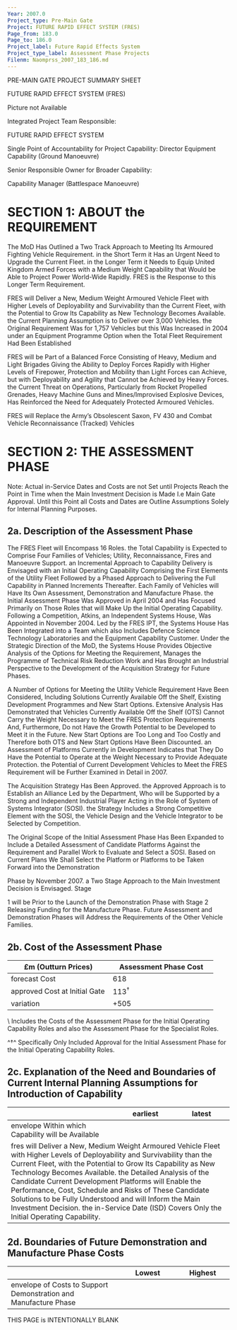 ```yaml
---
Year: 2007.0
Project_type: Pre-Main Gate
Project: FUTURE RAPID EFFECT SYSTEM (FRES)
Page_from: 183.0
Page_to: 186.0
Project_label: Future Rapid Effects System
Project_type_label: Assessment Phase Projects
Filenm: Naomprss_2007_183_186.md
---
```

PRE-MAIN GATE PROJECT SUMMARY SHEET

FUTURE RAPID EFFECT SYSTEM (FRES)

Picture not Available

Integrated Project Team Responsible:

FUTURE RAPID EFFECT SYSTEM

Single Point of Accountability for Project Capability: Director Equipment Capability (Ground Manoeuvre)

Senior Responsible Owner for Broader Capability:

Capability Manager (Battlespace Manoeuvre)

# SECTION 1: ABOUT the REQUIREMENT

The MoD Has Outlined a Two Track Approach to Meeting Its Armoured Fighting Vehicle Requirement. in the Short Term it Has an Urgent Need to Upgrade the Current Fleet. in the Longer Term it Needs to Equip United Kingdom Armed Forces with a Medium Weight Capability that Would be Able to Project Power World-Wide Rapidly. FRES is the Response to this Longer Term Requirement.

FRES will Deliver a New, Medium Weight Armoured Vehicle Fleet with Higher Levels of Deployability and Survivability than the Current Fleet, with the Potential to Grow Its Capability as New Technology Becomes Available. the Current Planning Assumption is to Deliver over 3,000 Vehicles. the Original Requirement Was for 1,757 Vehicles but this Was Increased in 2004 under an Equipment Programme Option when the Total Fleet Requirement Had Been Established

FRES will be Part of a Balanced Force Consisting of Heavy, Medium and Light Brigades Giving the Ability to Deploy Forces Rapidly with Higher Levels of Firepower, Protection and Mobility than Light Forces can Achieve, but with Deployability and Agility that Cannot be Achieved by Heavy Forces. the Current Threat on Operations, Particularly from Rocket Propelled Grenades, Heavy Machine Guns and Mines/Improvised Explosive Devices, Has Reinforced the Need for Adequately Protected Armoured Vehicles.

FRES will Replace the Army’s Obsolescent Saxon, FV 430 and Combat Vehicle Reconnaissance (Tracked) Vehicles

# SECTION 2: THE ASSESSMENT PHASE

Note: Actual in-Service Dates and Costs are not Set until Projects Reach the Point in Time when the Main Investment Decision is Made I.e Main Gate Approval. Until this Point all Costs and Dates are Outline Assumptions Solely for Internal Planning Purposes.

## 2a. Description of the Assessment Phase

The FRES Fleet will Encompass 16 Roles. the Total Capability is Expected to Comprise Four Families of Vehicles; Utility, Reconnaissance, Fires and Manoeuvre Support. an Incremental Approach to Capability Delivery is Envisaged with an Initial Operating Capability Comprising the First Elements of the Utility Fleet Followed by a Phased Approach to Delivering the Full Capability in Planned Increments Thereafter. Each Family of Vehicles will Have Its Own Assessment, Demonstration and Manufacture Phase. the Initial Assessment Phase Was Approved in April 2004 and Has Focused Primarily on Those Roles that will Make Up the Initial Operating Capability. Following a Competition, Atkins, an Independent Systems House, Was Appointed in November 2004. Led by the FRES IPT, the Systems House Has Been Integrated into a Team which also Includes Defence Science Technology Laboratories and the Equipment Capability Customer. Under the Strategic Direction of the MoD, the Systems House Provides Objective Analysis of the Options for Meeting the Requirement, Manages the Programme of Technical Risk Reduction Work and Has Brought an Industrial Perspective to the Development of the Acquisition Strategy for Future Phases.

A Number of Options for Meeting the Utility Vehicle Requirement Have Been Considered, Including Solutions Currently Available Off the Shelf, Existing Development Programmes and New Start Options. Extensive Analysis Has Demonstrated that Vehicles Currently Available Off the Shelf (OTS) Cannot Carry the Weight Necessary to Meet the FRES Protection Requirements And, Furthermore, Do not Have the Growth Potential to be Developed to Meet it in the Future. New Start Options are Too Long and Too Costly and Therefore both OTS and New Start Options Have Been Discounted. an Assessment of Platforms Currently in Development Indicates that They Do Have the Potential to Operate at the Weight Necessary to Provide Adequate Protection. the Potential of Current Development Vehicles to Meet the FRES Requirement will be Further Examined in Detail in 2007.

The Acquisition Strategy Has Been Approved. the Approved Approach is to Establish an Alliance Led by the Department, Who will be Supported by a Strong and Independent Industrial Player Acting in the Role of System of Systems Integrator (SOSI). the Strategy Includes a Strong Competitive Element with the SOSI, the Vehicle Design and the Vehicle Integrator to be Selected by Competition.

The Original Scope of the Initial Assessment Phase Has Been Expanded to Include a Detailed Assessment of Candidate Platforms Against the Requirement and Parallel Work to Evaluate and Select a SOSI. Based on Current Plans We Shall Select the Platform or Platforms to be Taken Forward into the Demonstration

Phase by November 2007. a Two Stage Approach to the Main Investment Decision is Envisaged. Stage

1 will be Prior to the Launch of the Demonstration Phase with Stage 2 Releasing Funding for the Manufacture Phase. Future Assessment and Demonstration Phases will Address the Requirements of the Other Vehicle Families.

## 2b. Cost of the Assessment Phase

<table>
<colgroup>
<col Style="Width: 49%" />
<col Style="Width: 50%" />
</Colgroup>
<thead>
<tr>
<th>
£m (Outturn Prices)
</Th>
<th>
Assessment Phase Cost
</Th>
</Tr>
</Thead>
<tbody>
<tr>
<td>forecast Cost</Td>
<td>
618<sup></Sup>
</Td>
</Tr>
<tr>
<td>approved Cost at Initial Gate</Td>
<td>
113<sup>†</Sup>
</Td>
</Tr>
<tr>
<td>variation</Td>
<td>
+505
</Td>
</Tr>
</Tbody>
</Table>

\ Includes the Costs of the Assessment Phase for the Initial Operating Capability Roles and also the Assessment Phase for the Specialist Roles.

^†^ Specifically Only Included Approval for the Initial Assessment Phase for the Initial Operating Capability Roles.

## 2c. Explanation of the Need and Boundaries of Current Internal Planning Assumptions for Introduction of Capability

<table>
<colgroup>
<col Style="Width: 49%" />
<col Style="Width: 25%" />
<col Style="Width: 25%" />
</Colgroup>
<thead>
<tr>
<th></Th>
<th>earliest</Th>
<th>latest</Th>
</Tr>
</Thead>
<tbody>
<tr>
<td>envelope Within which Capability will be Available</Td>
<td></Td>
<td></Td>
</Tr>
<tr>
<td Colspan="3">fres will Deliver a New, Medium Weight Armoured Vehicle Fleet with Higher Levels of Deployability and Survivability than the Current Fleet, with the Potential to Grow Its Capability as New Technology Becomes Available. the Detailed Analysis of the Candidate Current Development Platforms will Enable the Performance, Cost, Schedule and Risks of These Candidate Solutions to be Fully Understood and will Inform the Main Investment Decision. the in-Service Date (ISD) Covers Only the Initial Operating Capability.</Td>
</Tr>
</Tbody>
</Table>

## 2d. Boundaries of Future Demonstration and Manufacture Phase Costs

<table>
<colgroup>
<col Style="Width: 50%" />
<col Style="Width: 25%" />
<col Style="Width: 24%" />
</Colgroup>
<thead>
<tr>
<th></Th>
<th>
Lowest
</Th>
<th>
Highest
</Th>
</Tr>
</Thead>
<tbody>
<tr>
<td>envelope of Costs to Support Demonstration and Manufacture Phase</Td>
<td>

</Td>
<td>

</Td>
</Tr>
</Tbody>
</Table>

THIS PAGE is INTENTIONALLY BLANK
